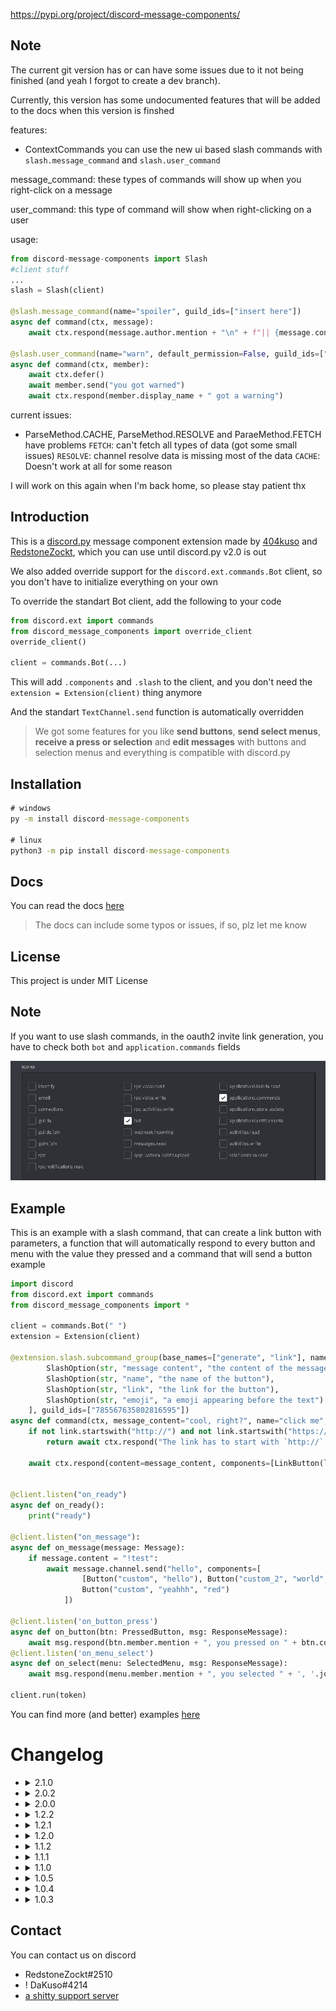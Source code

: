 https://pypi.org/project/discord-message-components/

## Note

The current git version has or can have some issues due to it not being finished (and yeah I forgot to create a dev branch).

Currently, this version has some undocumented features that will be added to the docs when this version is finshed

features:
- ContextCommands
    you can use the new ui based slash commands with `slash.message_command` and `slash.user_command`

message_command: these types of commands will show up when you right-click on a message

user_command: this type of command will show when right-clicking on a user

usage:
```py
from discord-message-components import Slash
#client stuff 
... 
slash = Slash(client)

@slash.message_command(name="spoiler", guild_ids=["insert here"])
async def command(ctx, message):
    await ctx.respond(message.author.mention + "\n" + f"|| {message.content} ||") 

@slash.user_command(name="warn", default_permission=False, guild_ids=["insert here"])
async def command(ctx, member):
    await ctx.defer()
    await member.send("you got warned")
    await ctx.respond(member.display_name + " got a warning")
```

current issues:
- ParseMethod.CACHE, ParseMethod.RESOLVE and ParaeMethod.FETCH have problems
    `FETCH`: can't fetch all types of data (got some small issues) 
    `RESOLVE`: channel resolve data is missing most of the data
    `CACHE`: Doesn't work at all for some reason

I will work on this again when I'm back home, so please stay patient
thx

## Introduction

This is a [discord.py](https://github.com/Rapptz/discord.py) message component extension made by [404kuso](https://github.com/404kuso) and [RedstoneZockt](https://github.com/RedstoneZockt), which you can use until discord.py v2.0 is out

We also added override support for the `discord.ext.commands.Bot` client, so you don't have to initialize everything on your own

To override the standart Bot client, add the following to your code

```py
from discord.ext import commands
from discord_message_components import override_client
override_client()

client = commands.Bot(...)
```
This will add `.components` and `.slash` to the client, and you don't need the 
`extension = Extension(client)` thing anymore

And the standart `TextChannel.send` function is automatically overridden 

> We got some features for you like **send buttons**, **send select menus**, **receive a press or selection** and **edit messages** with buttons and selection menus and everything is compatible with discord.py


## Installation

```cmd
# windows
py -m install discord-message-components

# linux
python3 -m pip install discord-message-components
```

## Docs

You can read the docs [here](https://discord-message-components.readthedocs.io/)

> The docs can include some typos or issues, if so, plz let me know

## License

This project is under MIT License


## Note

If you want to use slash commands, in the oauth2 invite link generation, 
you have to check both `bot` and `application.commands` fields

![](./docs/source/images/slash/invite_scope.png)

## Example


This is an example with a slash command, that can create a link button with parameters, a function that will automatically respond to every button and menu with the value they pressed and a command that will send a button example 

```py
import discord
from discord.ext import commands
from discord_message_components import *

client = commands.Bot(" ")
extension = Extension(client)

@extension.slash.subcommand_group(base_names=["generate", "link"], name="button", description="sends a button and a linkbutton", options=[
        SlashOption(str, "message content", "the content of the message"), 
        SlashOption(str, "name", "the name of the button"), 
        SlashOption(str, "link", "the link for the button"), 
        SlashOption(str, "emoji", "a emoji appearing before the text")
    ], guild_ids=["785567635802816595"])
async def command(ctx, message_content="cool, right?", name="click me", link="https://github.com/KusoRedsto/discord-message-components", emoji=None):
    if not link.startswith("http://") and not link.startswith("https://"):
        return await ctx.respond("The link has to start with `http://` or `https://`", hidden=True)
        
    await ctx.respond(content=message_content, components=[LinkButton(link, label=name, emoji=emoji)])


@client.listen("on_ready")
async def on_ready():
    print("ready")

@client.listen("on_message"):
async def on_message(message: Message):
    if message.content = "!test":
        await message.channel.send("hello", components=[
                [Button("custom", "hello"), Button("custom_2", "world", "green")]
                Button("custom", "yeahhh", "red")
            ])

@client.listen('on_button_press')
async def on_button(btn: PressedButton, msg: ResponseMessage):
    await msg.respond(btn.member.mention + ", you pressed on " + btn.content + " with the custom id of " + btn.custom_id)
@client.listen('on_menu_select')
async def on_select(menu: SelectedMenu, msg: ResponseMessage):
    await msg.respond(menu.member.mention + ", you selected " + ', '.join([x.content for x in menu.values]) + " on the menu with the custom id " + menu.custom_id)

client.run(token)
```

You can find more (and better) examples [here](https://github.com/KusoRedsto/discord-message-components/tree/main/examples)

# Changelog

-   <details>
    <summary>2.1.0</summary>

    ## **Added**

    - Webhook support
    > You are now able to use webhooks together with message components, to send a webhook message with the components, use the `Components.send_webhook` function.
    The standart webhook function is also overriden with the new component function

    - Float type
    > You can now use `float` as the argument type for a slash command option

    - Auto empty names
    > Buttons, LinkButtons and SelectOptions labels are now by default `\u200b`, which is an "empty" char 

    ## **Changed**

    - Code documentation to more be more informative

    ## **Fixed**

    - Fixed small code issues (they were already fixed in previous versions, but I just wanna list this here)

    - Docs are now working

    </details>

-   <details>
    <summary>2.0.2</summary>

    ## **Fixed**

    - SelectOption
    > Select option threw an exception if it was smaller than 1 or higher than 100

    </details>

-   <details>
    <summary>2.0.0</summary>
    
    ### **Added**
    - Slashcomamnd support
        - `Slash` class for slash commands
        - `Slash.command`, `Slash.subcommand` and `Slash.subcommand_groups` are available for creating slash commands
        - `SlashedCommand` and `SlashedSubCommand` are there for used slash commands 
    
    - ``Message``
        - disable_action_row(row_numbers: `int` | `range`, disable: `bool`)
        > disables (enables) component row(s) in the message
        
        - disable_components(disable: `bool`)
        > disables (enables) all componentss
    
    - overrides
        - `Messageable.send` returns Message instead of discord.Message and takes components parameter
        - `override_client` function added
    
    - `interaction.send`, creates followup messages which can be hidden
    
    - `Component.listening_component`
    > A listening component with a callback function that will always be executed whenever a component with the specified custom_id 
    was used


    ## **Changed**
    - Message
        
        - All Message objects don't use the client object anymore
        - Message.wait_for now needs the client as the first parameter


    ## **Fixed**
    - Interaction
    > All interaction responses work now
    - A lot of issues I fogor💀

    </details>

-   <details>
    <summary>1.2.2</summary>

    ### **Fixed**
    - Docs fixed

    </details>

-   <details>
    <summary>1.2.1</summary>

    ### **Fixed**
    - Small code fixes

    </details>

-   <details>
    <summary>1.2.0</summary>

    ### **Added**
    - Complete message component suppport
    - Select menus
    - [documentation](https://discord-message-components.readthedocs.io/en/latest/)
    
    </details>

-   <details>
    <summary>1.1.2</summary>

    ### **Fixed**
    - Small code fixes

    </details>

-   <details>
    <summary>1.1.1</summary>

    ### **Added**
    - Message.edit()
        > You can now edit messages with button support

    </details>


-   <details>
    <summary>1.1.0</summary>

    ### **Changed**
    - Major changes to request code, now using the client's request
    - `ResponseMessage.acknowledge()` -> `ResponseMessage.defer()`
        > Changed the name of the function + changed `ResponseMessage.acknowledged` -> `ResponseMessage.deferred`
    - `ResponseMessage.defer()` => `await ResponseMessage.defer()`
        > `defer` (`acknowledge`) is now async and needs to be awaited

    ### **Added**
    - hidden responses
        > You can now send responses only visible to the user
    

    ### **Fixed**
    - `ResponseMessage.respond()`
        > Now doesn't show a failed interaction
 

    </details>

-   <details>
    <summary>1.0.5</summary>
    
    ### **Fixed**
    - `ResponseMessage.respond()`
        > responding now doesn't fail after sending the message, it will now defer the interaction by it self if not already deferred and then send the message

-   <details>
    <summary>1.0.4</summary>
    
    ### **Added**
    - `ResponseMessage.acknowledged`
        > Whether the message was acknowledged with the `ResponseMessage.acknowledged()` function

    ### **Changed**

    - `ResponseMessage.respond()` => `await ResponseMessage.respond()`
        > respond() function is now async and needs to be awaited

    - `ResponseMessage.respond() -> None` => `ResponseMessage.respond() -> Message or None`
        > respond() now returns the sent message or None if ninja_mode is true 

    </details>

-   <details>
    <summary>1.0.3</summary>

    ### **Added**
    - `Button.hash`
        > Buttons have now a custom hash property, generated by the discord api 
    
    </details>


## Contact

You can contact us on discord

- RedstoneZockt#2510
- ! DaKuso#4214
- [a shitty support server](https://discord.gg/pwUvz5PbrE)

